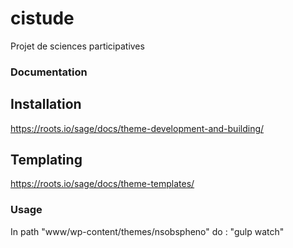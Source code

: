# cistude
Projet de sciences participatives

### Documentation  

## Installation  
https://roots.io/sage/docs/theme-development-and-building/  

## Templating  
https://roots.io/sage/docs/theme-templates/  

### Usage  
In path "www/wp-content/themes/nsobspheno" do : "gulp watch"  
